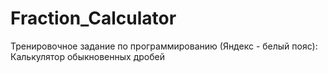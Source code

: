 # Fraction_Calculator
Тренировочное задание по программированию (Яндекс - белый пояс): Калькулятор обыкновенных дробей
